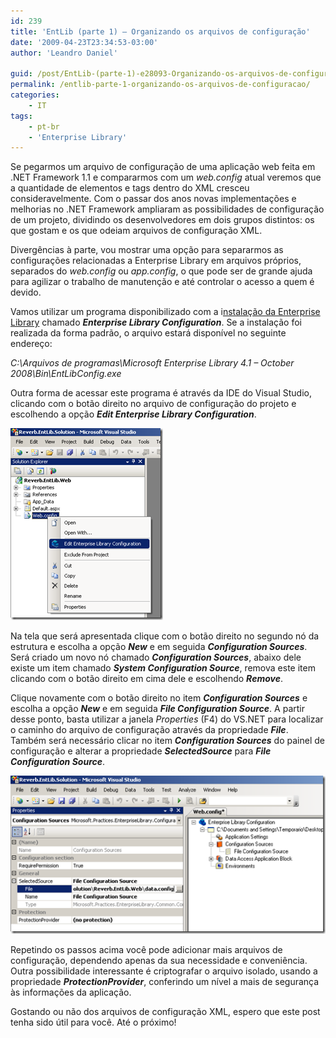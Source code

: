 ```yaml
---
id: 239
title: 'EntLib (parte 1) – Organizando os arquivos de configuração'
date: '2009-04-23T23:34:53-03:00'
author: 'Leandro Daniel'

guid: /post/EntLib-(parte-1)-e28093-Organizando-os-arquivos-de-configuracao.aspx
permalink: /entlib-parte-1-organizando-os-arquivos-de-configuracao/
categories:
    - IT
tags:
    - pt-br
    - 'Enterprise Library'
---
```


Se pegarmos um arquivo de configuração de uma aplicação web feita em .NET Framework 1.1 e compararmos com um *web.config* atual veremos que a quantidade de elementos e tags dentro do XML cresceu consideravelmente. Com o passar dos anos novas implementações e melhorias no .NET Framework ampliaram as possibilidades de configuração de um projeto, dividindo os desenvolvedores em dois grupos distintos: os que gostam e os que odeiam arquivos de configuração XML.

Divergências à parte, vou mostrar uma opção para separarmos as configurações relacionadas a Enterprise Library em arquivos próprios, separados do *web.config* ou *app.config*, o que pode ser de grande ajuda para agilizar o trabalho de manutenção e até controlar o acesso a quem é devido.

Vamos utilizar um programa disponibilizado com a i[nstalação da Enterprise Library](http://www.microsoft.com/downloads/details.aspx?FamilyId=1643758B-2986-47F7-B529-3E41584B6CE5&displaylang=en) chamado ***Enterprise Library Configuration***. Se a instalação foi realizada da forma padrão, o arquivo estará disponível no seguinte endereço:

*C:\\Arquivos de programas\\Microsoft Enterprise Library 4.1 – October 2008\\Bin\\EntLibConfig.exe*

Outra forma de acessar este programa é através da IDE do Visual Studio, clicando com o botão direito no arquivo de configuração do projeto e escolhendo a opção ***Edit Enterprise Library Configuration***.

[![EntLibConfig](/assets/pics/WindowsLiveWriter/EntLibparte1/38CF8C80/EntLibConfig_thumb.png "EntLibConfig")](/assets/pics/WindowsLiveWriter/EntLibparte1/143B6E4B/EntLibConfig.png)

Na tela que será apresentada clique com o botão direito no segundo nó da estrutura e escolha a opção ***New*** e em seguida ***Configuration Sources***. Será criado um novo nó chamado ***Configuration Sources***, abaixo dele existe um item chamado ***System Configuration Source***, remova este item clicando com o botão direito em cima dele e escolhendo ***Remove***.

Clique novamente com o botão direito no item ***Configuration Sources*** e escolha a opção ***New*** e em seguida ***File Configuration Source***. A partir desse ponto, basta utilizar a janela *Properties* (F4) do VS.NET para localizar o caminho do arquivo de configuração através da propriedade ***File***. Também será necessário clicar no item ***Configuration Sources*** do painel de configuração e alterar a propriedade ***SelectedSource*** para ***File Configuration Source***.

[![EntLibConfig01](/assets/pics/WindowsLiveWriter/EntLibparte1/16E101D3/EntLibConfig01_thumb.png "EntLibConfig01")](/assets/pics/WindowsLiveWriter/EntLibparte1/6628D8C5/EntLibConfig01.png)

Repetindo os passos acima você pode adicionar mais arquivos de configuração, dependendo apenas da sua necessidade e conveniência. Outra possibilidade interessante é criptografar o arquivo isolado, usando a propriedade ***ProtectionProvider***, conferindo um nível a mais de segurança às informações da aplicação.

Gostando ou não dos arquivos de configuração XML, espero que este post tenha sido útil para você. Até o próximo!
